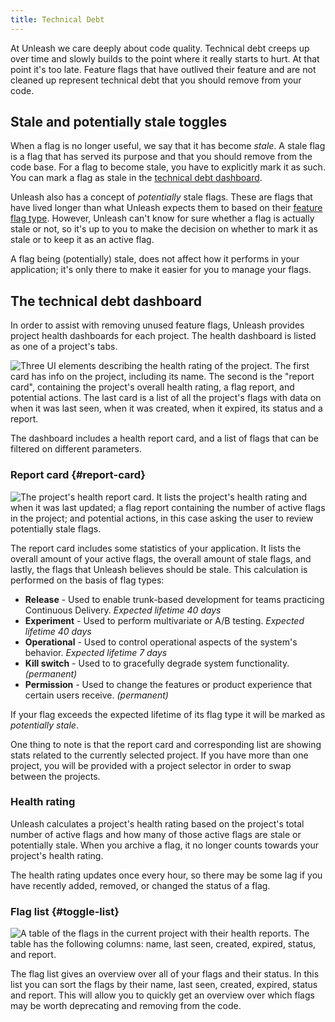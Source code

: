 ```yaml
---
title: Technical Debt
---
```


At Unleash we care deeply about code quality. Technical debt creeps up over time and slowly builds to the point where it really starts to hurt. At that point it's too late. Feature flags that have outlived their feature and are not cleaned up represent technical debt that you should remove from your code.

## Stale and potentially stale toggles

When a flag is no longer useful, we say that it has become _stale_. A stale flag is a flag that has served its purpose and that you should remove from the code base. For a flag to become stale, you have to explicitly mark it as such. You can mark a flag as stale in the [technical debt dashboard](#the-technical-debt-dashboard).

Unleash also has a concept of _potentially_ stale flags. These are flags that have lived longer than what Unleash expects them to based on their [feature flag type](../reference/feature-toggles#feature-flag-types). However, Unleash can't know for sure whether a flag is actually stale or not, so it's up to you to make the decision on whether to mark it as stale or to keep it as an active flag.

A flag being (potentially) stale, does not affect how it performs in your application; it's only there to make it easier for you to manage your flags.

## The technical debt dashboard

In order to assist with removing unused feature flags, Unleash provides project health dashboards for each project. The health dashboard is listed as one of a project's tabs.

![Three UI elements describing the health rating of the project. The first card has info on the project, including its name. The second is the "report card", containing the project's overall health rating, a flag report, and potential actions. The last card is a list of all the project's flags with data on when it was last seen, when it was created, when it expired, its status and a report.](/img/reporting.png)

The dashboard includes a health report card, and a list of flags that can be filtered on different parameters.

### Report card {#report-card}

![The project's health report card. It lists the project's health rating and when it was last updated; a flag report containing the number of active flags in the project; and potential actions, in this case asking the user to review potentially stale flags.](/img/reportcard.png)

The report card includes some statistics of your application. It lists the overall amount of your active flags, the overall amount of stale flags, and lastly, the flags that Unleash believes should be stale. This calculation is performed on the basis of flag types:

- **Release** - Used to enable trunk-based development for teams practicing Continuous Delivery. _Expected lifetime 40 days_
- **Experiment** - Used to perform multivariate or A/B testing. _Expected lifetime 40 days_
- **Operational** - Used to control operational aspects of the system's behavior. _Expected lifetime 7 days_
- **Kill switch** - Used to to gracefully degrade system functionality. _(permanent)_
- **Permission** - Used to change the features or product experience that certain users receive. _(permanent)_

If your flag exceeds the expected lifetime of its flag type it will be marked as _potentially stale_.

One thing to note is that the report card and corresponding list are showing stats related to the currently selected project. If you have more than one project, you will be provided with a project selector in order to swap between the projects.

### Health rating

Unleash calculates a project's health rating based on the project's total number of active flags and how many of those active flags are stale or potentially stale. When you archive a flag, it no longer counts towards your project's health rating.

The health rating updates once every hour, so there may be some lag if you have recently added, removed, or changed the status of a flag.

### Flag list {#toggle-list}

![A table of the flags in the current project with their health reports. The table has the following columns: name, last seen, created, expired, status, and report.](/img/togglelist.png)

The flag list gives an overview over all of your flags and their status. In this list you can sort the flags by their name, last seen, created, expired, status and report. This will allow you to quickly get an overview over which flags may be worth deprecating and removing from the code.
